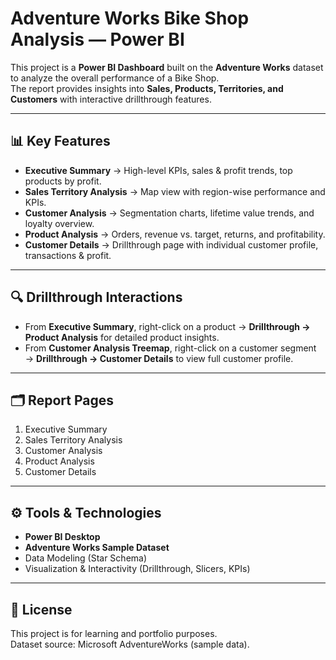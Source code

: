 # Adventure Works Bike Shop Analysis — Power BI

This project is a **Power BI Dashboard** built on the **Adventure Works** dataset to analyze the overall performance of a Bike Shop.  
The report provides insights into **Sales, Products, Territories, and Customers** with interactive drillthrough features.

---

## 📊 Key Features
- **Executive Summary** → High-level KPIs, sales & profit trends, top products by profit.  
- **Sales Territory Analysis** → Map view with region-wise performance and KPIs.  
- **Customer Analysis** → Segmentation charts, lifetime value trends, and loyalty overview.  
- **Product Analysis** → Orders, revenue vs. target, returns, and profitability.  
- **Customer Details** → Drillthrough page with individual customer profile, transactions & profit.  

---

## 🔍 Drillthrough Interactions
- From **Executive Summary**, right-click on a product → **Drillthrough → Product Analysis** for detailed product insights.  
- From **Customer Analysis Treemap**, right-click on a customer segment → **Drillthrough → Customer Details** to view full customer profile.  

---

## 🗂️ Report Pages
1. Executive Summary  
2. Sales Territory Analysis  
3. Customer Analysis  
4. Product Analysis  
5. Customer Details  

---

## ⚙️ Tools & Technologies
- **Power BI Desktop**
- **Adventure Works Sample Dataset**
- Data Modeling (Star Schema)
- Visualization & Interactivity (Drillthrough, Slicers, KPIs)

---


## 📄 License
This project is for learning and portfolio purposes.  
Dataset source: Microsoft AdventureWorks (sample data).
